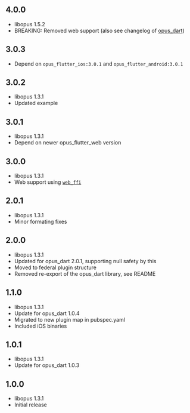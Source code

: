 ## 4.0.0

* libopus 1.5.2
* BREAKING: Removed web support (also see changelog of [opus_dart](https://pub.dev/packages/opus_dart))


## 3.0.3

* Depend on `opus_flutter_ios:3.0.1` and `opus_flutter_android:3.0.1`


## 3.0.2

* libopus 1.3.1
* Updated example


## 3.0.1

* libopus 1.3.1
* Depend on newer opus_flutter_web version


## 3.0.0

* libopus 1.3.1
* Web support using [`web_ffi`](https://pub.dev/packages/web_ffi)


## 2.0.1

* libopus 1.3.1
* Minor formating fixes


## 2.0.0

* libopus 1.3.1
* Updated for opus_dart 2.0.1, supporting null safety by this
* Moved to federal plugin structure
* Removed re-export of the opus_dart library, see README


## 1.1.0

* libopus 1.3.1
* Update for opus_dart 1.0.4
* Migrated to new plugin map in pubspec.yaml
* Included iOS binaries


## 1.0.1

* libopus 1.3.1
* Update for opus_dart 1.0.3


## 1.0.0

* libopus 1.3.1
* Initial release